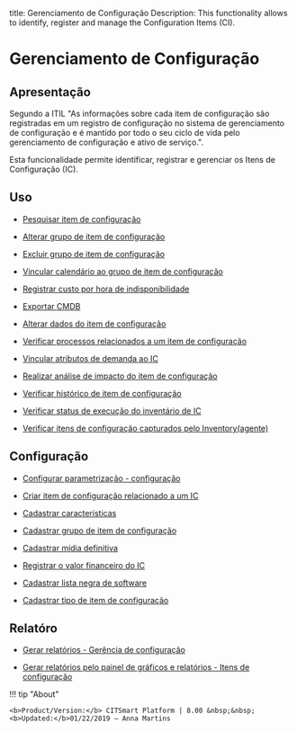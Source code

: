 title: Gerenciamento de Configuração
Description: This functionality allows to identify, register and manage the Configuration Items (CI).
# Gerenciamento de Configuração

Apresentação
----------------

Segundo a ITIL "As informações sobre cada item de configuração são registradas em um registro de configuração no sistema de gerenciamento de configuração e é mantido por todo o seu ciclo de vida pelo gerenciamento de configuração e ativo de serviço.".

Esta funcionalidade permite identificar, registrar e gerenciar os Itens de Configuração (IC).

Uso
-------

- [Pesquisar item de configuração](/pt-br/citsmart-platform-8/processes/configuration/use/search-CI.html)

- [Alterar grupo de item de configuração](/pt-br/citsmart-platform-8/processes/configuration/use/change-group-configuration-item.html)

- [Excluir grupo de item de configuração](/pt-br/citsmart-platform-8/processes/configuration/use/delete-group-of-IC.html)

- [Vincular calendário ao grupo de item de configuração](/pt-br/citsmart-platform-8/processes/configuration/use/link-calendar-to-group-of-IC.html)

- [Registrar custo por hora de indisponibilidade](/pt-br/citsmart-platform-8/processes/configuration/use/cost-per-hour-unavailability.html)

- [Exportar CMDB](/pt-br/citsmart-platform-8/processes/configuration/use/export-CMDB.html)

- [Alterar dados do item de configuração](/pt-br/citsmart-platform-8/processes/configuration/use/change-IC-item-data.html)

- [Verificar processos relacionados a um item de configuração](/pt-br/citsmart-platform-8/processes/configuration/use/CI-processes-related.html)

- [Vincular atributos de demanda ao IC](/pt-br/citsmart-platform-8/processes/configuration/use/link-demand-attributes-to-CI.html)

- [Realizar análise de impacto do item de configuração](/pt-br/citsmart-platform-8/processes/configuration/use/configuration-item-impact.html)

- [Verificar histórico de item de configuração](/pt-br/citsmart-platform-8/processes/configuration/use/CI-history.html)

- [Verificar status de execução do inventário de IC](/pt-br/citsmart-platform-8/processes/configuration/use/verify-status-inventory.html)

- [Verificar itens de configuração capturados pelo Inventory(agente)](/pt-br/citsmart-platform-8/processes/configuration/use/CI-captured-by-inventory.html)

Configuração
-----------------

- [Configurar parametrização - configuração](/pt-br/citsmart-platform-8/platform-administration/parameters-list/configure-parametrization-configuration.html)

- [Criar item de configuração relacionado a um IC](/pt-br/citsmart-platform-8/processes/configuration/configuration/create-configuration-item-related-ic.html)

- [Cadastrar características](/pt-br/citsmart-platform-8/processes/configuration/configuration/register-characteristics.html)

- [Cadastrar grupo de item de configuração](/pt-br/citsmart-platform-8/processes/configuration/configuration/register-configuration-item-group.html)

- [Cadastrar mídia definitiva](/pt-br/citsmart-platform-8/processes/configuration/configuration/register-definitive-media.html)

- [Registrar o valor financeiro do IC](/pt-br/citsmart-platform-8/processes/configuration/configuration/register-financial-value-ic.html)

- [Cadastrar lista negra de software](/pt-br/citsmart-platform-8/processes/configuration/configuration/register-software-blacklist.html) 

- [Cadastrar tipo de item de configuração](/pt-br/citsmart-platform-8/processes/configuration/configuration/register-type-ic.html)

Relatóro
----------

- [Gerar relatórios - Gerência de configuração](/pt-br/citsmart-platform-8/processes/configuration/use/generate-report-configuration-management.html)

- [Gerar relatórios pelo painel de gráficos e relatórios - Itens de configuração](/pt-br/citsmart-platform-8/processes/configuration/use/generate-reports-charts-panel-ic.html)

!!! tip "About"

    <b>Product/Version:</b> CITSmart Platform | 8.00 &nbsp;&nbsp;
    <b>Updated:</b>01/22/2019 – Anna Martins


